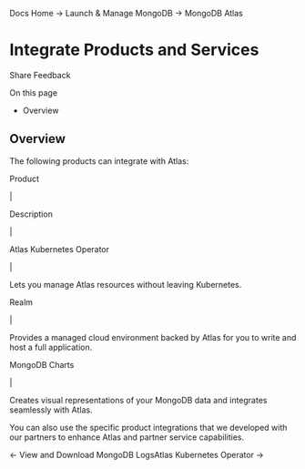 Docs Home → Launch & Manage MongoDB → MongoDB Atlas

# Integrate Products and Services

Share Feedback

On this page

  * Overview

## Overview

The following products can integrate with Atlas:

Product

|

Description  
  
|  
  
Atlas Kubernetes Operator

|

Lets you manage Atlas resources without leaving Kubernetes.  
  
Realm

|

Provides a managed cloud environment backed by Atlas for you to write and host
a full application.  
  
MongoDB Charts

|

Creates visual representations of your MongoDB data and integrates seamlessly
with Atlas.  
  
You can also use the specific product integrations that we developed with our
partners to enhance Atlas and partner service capabilities.

← View and Download MongoDB LogsAtlas Kubernetes Operator →

